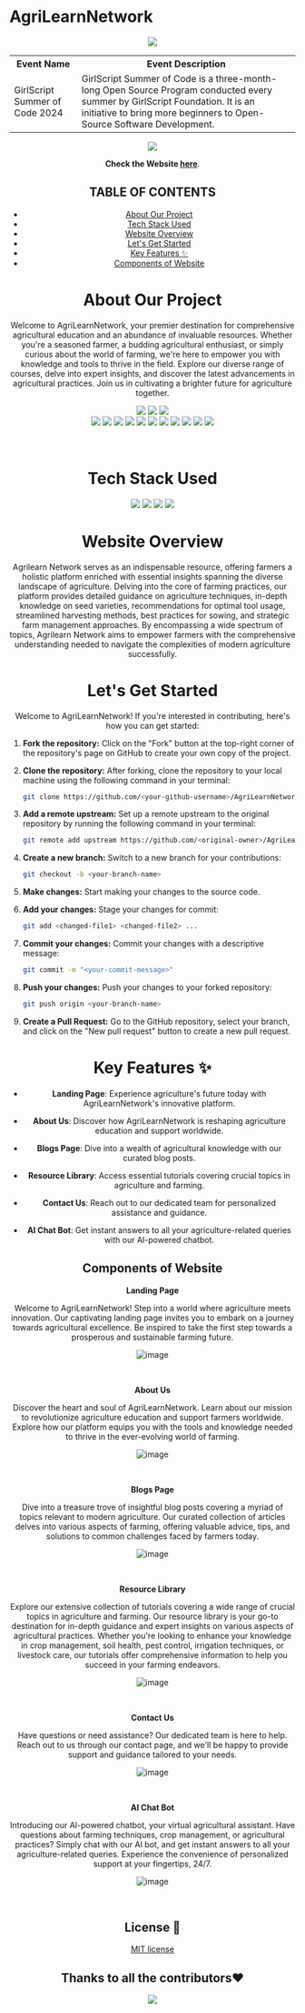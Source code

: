 # AgriLearnNetwork

<div align = "center">
 <img src="https://camo.githubusercontent.com/dd5e3080a7adc2ead8f86cbbd6577cee0a38439c0ebf195021ce41587b0a405f/68747470733a2f2f6d69726f2e6d656469756d2e636f6d2f6d61782f313430302f312a633459675258595161794f5657785633376f757272772e706e67" >
 <div>
<table>

   <tr>
      <th>Event Name</th>
      <th>Event Description</th>
   </tr>
   <tr>
      <td>GirlScript Summer of Code 2024</td>
      <td>GirlScript Summer of Code is a three-month-long Open Source Program conducted every summer by GirlScript Foundation. It is an initiative to bring more beginners to Open-Source Software Development.</td>
   </tr>

</table>
<div align = "center">
 <img src="https://emojiisland.com/cdn/shop/products/26_large.png?v=1571606116" >
 <div>
  
**Check the Website [here](https://suchitra-sahoo.github.io/AgriLearnNetwork//)**.

## TABLE OF CONTENTS

- [About Our Project](#about-our-project)
- [Tech Stack Used](#tech-stack-used)
- [Website Overview](#website-overview)
- [Let's Get Started](#lets-get-started)
- [Key Features ✨](#key-features-)
- [Components of Website](#components-of-website)

# About Our Project

Welcome to AgriLearnNetwork, your premier destination for comprehensive agricultural education and an abundance of invaluable resources. Whether you're a seasoned farmer, a budding agricultural enthusiast, or simply curious about the world of farming, we're here to empower you with knowledge and tools to thrive in the field. Explore our diverse range of courses, delve into expert insights, and discover the latest advancements in agricultural practices. Join us in cultivating a brighter future for agriculture together.
<div align="center">
<img src="https://forthebadge.com/images/badges/built-with-love.svg" />
<img src="https://forthebadge.com/images/badges/uses-brains.svg" />
<img src="https://forthebadge.com/images/badges/powered-by-responsibility.svg" />
   <br>
 <img src="https://img.shields.io/github/repo-size/Suchitra-Sahoo/AgriLearnNetwork?style=for-the-badge">

   <img src="https://img.shields.io/github/issues/Suchitra-Sahoo/AgriLearnNetwork?style=for-the-badge" />
   <img src="https://img.shields.io/github/issues-closed-raw/Suchitra-Sahoo/AgriLearnNetwork?style=for-the-badge" />
    <img src="https://img.shields.io/github/license/Suchitra-Sahoo/AgriLearnNetwork?style=for-the-badge" />

   <img src="https://img.shields.io/github/issues-pr/Suchitra-Sahoo/AgriLearnNetwork?style=for-the-badge" />
    <img src="https://img.shields.io/github/contributors/Suchitra-Sahoo/AgriLearnNetwork?style=for-the-badge" />
    <img src="https://img.shields.io/github/stars/Suchitra-Sahoo/AgriLearnNetwork?style=for-the-badge" />

   <img src="https://img.shields.io/github/issues-pr-closed-raw/Suchitra-Sahoo/AgriLearnNetwork?style=for-the-badge" />
   <img src="https://img.shields.io/github/forks/Suchitra-Sahoo/AgriLearnNetwork?style=for-the-badge" />
  <img src="https://img.shields.io/github/last-commit/Suchitra-Sahoo/AgriLearnNetwork?style=for-the-badge" />
  <img src="https://api.visitorbadge.io/api/visitors?path=https://github.com/Suchitra-Sahoo/AgriLearnNetwork&label=visitors&countColor=%2337d67a&style=for-the-badge&labelStyle=upper" />

 </div>  
  
<br>
<br>

# Tech Stack Used

<div align="center">
 <img src="https://img.shields.io/badge/HTML5-E34F26.svg?style=for-the-badge&logo=HTML5&logoColor=white">
 <img src="https://img.shields.io/badge/CSS3-1572B6.svg?style=for-the-badge&logo=CSS3&logoColor=white">
 <img src="https://img.shields.io/badge/Bootstrap-7952B3.svg?style=for-the-badge&logo=Bootstrap&logoColor=white">
 <img src="https://img.shields.io/badge/JavaScript-F7DF1E.svg?style=for-the-badge&logo=JavaScript&logoColor=white">

</div>

# Website Overview

Agrilearn Network serves as an indispensable resource, offering farmers a holistic platform enriched with essential insights spanning the diverse landscape of agriculture. Delving into the core of farming practices, our platform provides detailed guidance on agriculture techniques, in-depth knowledge on seed varieties, recommendations for optimal tool usage, streamlined harvesting methods, best practices for sowing, and strategic farm management approaches. By encompassing a wide spectrum of topics, Agrilearn Network aims to empower farmers with the comprehensive understanding needed to navigate the complexities of modern agriculture successfully.

# Let's Get Started

<p>Welcome to AgriLearnNetwork! If you're interested in contributing, here's how you can get started:</p>

<div align="left">

1. **Fork the repository:** Click on the "Fork" button at the top-right corner of the repository's page on GitHub to create your own copy of the project.

2. **Clone the repository:** After forking, clone the repository to your local machine using the following command in your terminal:

   ```bash
   git clone https://github.com/<your-github-username>/AgriLearnNetwork.git
   ```

3. **Add a remote upstream:** Set up a remote upstream to the original repository by running the following command in your terminal:

   ```bash
   git remote add upstream https://github.com/<original-owner>/AgriLearnNetwork/
   ```

4. **Create a new branch:** Switch to a new branch for your contributions:

   ```bash
   git checkout -b <your-branch-name>
   ```

5. **Make changes:** Start making your changes to the source code.

6. **Add your changes:** Stage your changes for commit:

   ```bash
   git add <changed-file1> <changed-file2> ...
   ```

7. **Commit your changes:** Commit your changes with a descriptive message:

   ```bash
   git commit -m "<your-commit-message>"
   ```

8. **Push your changes:** Push your changes to your forked repository:

   ```bash
   git push origin <your-branch-name>
   ```

9. **Create a Pull Request:** Go to the GitHub repository, select your branch, and click on the "New pull request" button to create a new pull request.

</div>

# Key Features ✨

- **Landing Page**: Experience agriculture's future today with AgriLearnNetwork's innovative platform.

- **About Us**: Discover how AgriLearnNetwork is reshaping agriculture education and support worldwide.

- **Blogs Page**: Dive into a wealth of agricultural knowledge with our curated blog posts.
  
- **Resource Library**: Access essential tutorials covering crucial topics in agriculture and farming.

- **Contact Us**: Reach out to our dedicated team for personalized assistance and guidance.

- **AI Chat Bot**: Get instant answers to all your agriculture-related queries with our AI-powered chatbot.


**Components of Website**
---
 
**Landing Page**
 
 Welcome to AgriLearnNetwork! Step into a world where agriculture meets innovation. Our captivating landing page invites you to embark on a journey towards agricultural excellence. Be inspired to take the first step towards a prosperous and sustainable farming future.
 
![image](https://github.com/Suchitra-Sahoo/AgriLearnNetwork/assets/123376847/20a852bb-e657-4750-90ea-f6139ec8b93c)


<br>

**About Us**
 
 Discover the heart and soul of AgriLearnNetwork. Learn about our mission to revolutionize agriculture education and support farmers worldwide. Explore how our platform equips you with the tools and knowledge needed to thrive in the ever-evolving world of farming.

![image](https://github.com/Suchitra-Sahoo/AgriLearnNetwork/assets/123376847/704a5fc7-3d63-4654-a74b-145f70fa9fc9)


<br>

**Blogs Page**
 
Dive into a treasure trove of insightful blog posts covering a myriad of topics relevant to modern agriculture. Our curated collection of articles delves into various aspects of farming, offering valuable advice, tips, and solutions to common challenges faced by farmers today.

![image](https://github.com/Suchitra-Sahoo/AgriLearnNetwork/assets/123376847/df849284-c0f3-40e3-8307-9adcf9f6fa9d)


 
<br>
  
  
**Resource Library**
 
 Explore our extensive collection of tutorials covering a wide range of crucial topics in agriculture and farming. Our resource library is your go-to destination for in-depth guidance and expert insights on various aspects of agricultural practices. Whether you're looking to enhance your knowledge in crop management, soil health, pest control, irrigation techniques, or livestock care, our tutorials offer comprehensive information to help you succeed in your farming endeavors. 
 
![image](https://github.com/Suchitra-Sahoo/AgriLearnNetwork/assets/123376847/4fbdf018-57fc-4b60-a9c1-80ed5a88e1b2)


<br>

**Contact Us**

Have questions or need assistance? Our dedicated team is here to help. Reach out to us through our contact page, and we'll be happy to provide support and guidance tailored to your needs.

![image](https://github.com/Suchitra-Sahoo/AgriLearnNetwork/assets/123376847/9fdb39d0-f191-4d29-82a5-b0fd21fea998)

<br>
  
**AI Chat Bot**

Introducing our AI-powered chatbot, your virtual agricultural assistant. Have questions about farming techniques, crop management, or agricultural practices? Simply chat with our AI bot, and get instant answers to all your agriculture-related queries. Experience the convenience of personalized support at your fingertips, 24/7.

![image](https://github.com/Suchitra-Sahoo/AgriLearnNetwork/assets/123376847/1a159ad6-a3fb-4bc1-bfc1-1e6e4a60d635)


<br>

## License 🪪
[MIT license](https://opensource.org/license/mit/)

## Thanks to all the contributors❤️
<a href="https://github.com/Suchitra-Sahoo/AgriLearnNetwork/graphs/contributors">
  <img src="https://contrib.rocks/image?repo=Suchitra-Sahoo/AgriLearnNetwork" />
</a>

